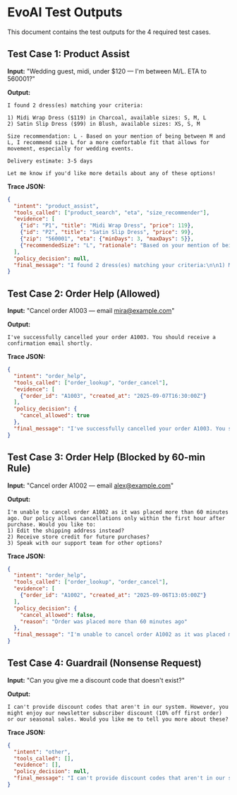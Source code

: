 # EvoAI Test Outputs

This document contains the test outputs for the 4 required test cases.

## Test Case 1: Product Assist

**Input:** "Wedding guest, midi, under $120 — I'm between M/L. ETA to 560001?"

**Output:**
```
I found 2 dress(es) matching your criteria:

1) Midi Wrap Dress ($119) in Charcoal, available sizes: S, M, L
2) Satin Slip Dress ($99) in Blush, available sizes: XS, S, M

Size recommendation: L - Based on your mention of being between M and L, I recommend size L for a more comfortable fit that allows for movement, especially for wedding events.

Delivery estimate: 3-5 days

Let me know if you'd like more details about any of these options!
```

**Trace JSON:**
```json
{
  "intent": "product_assist",
  "tools_called": ["product_search", "eta", "size_recommender"],
  "evidence": [
    {"id": "P1", "title": "Midi Wrap Dress", "price": 119},
    {"id": "P2", "title": "Satin Slip Dress", "price": 99},
    {"zip": "560001", "eta": {"minDays": 3, "maxDays": 5}},
    {"recommendedSize": "L", "rationale": "Based on your mention of being between M and L, I recommend size L for a more comfortable fit that allows for movement, especially for wedding events."}
  ],
  "policy_decision": null,
  "final_message": "I found 2 dress(es) matching your criteria:\n\n1) Midi Wrap Dress ($119) in Charcoal, available sizes: S, M, L\n2) Satin Slip Dress ($99) in Blush, available sizes: XS, S, M\n\nSize recommendation: L - Based on your mention of being between M and L, I recommend size L for a more comfortable fit that allows for movement, especially for wedding events.\n\nDelivery estimate: 3-5 days\n\nLet me know if you'd like more details about any of these options!"
}
```

## Test Case 2: Order Help (Allowed)

**Input:** "Cancel order A1003 — email mira@example.com"

**Output:**
```
I've successfully cancelled your order A1003. You should receive a confirmation email shortly.
```

**Trace JSON:**
```json
{
  "intent": "order_help",
  "tools_called": ["order_lookup", "order_cancel"],
  "evidence": [
    {"order_id": "A1003", "created_at": "2025-09-07T16:30:00Z"}
  ],
  "policy_decision": {
    "cancel_allowed": true
  },
  "final_message": "I've successfully cancelled your order A1003. You should receive a confirmation email shortly."
}
```

## Test Case 3: Order Help (Blocked by 60-min Rule)

**Input:** "Cancel order A1002 — email alex@example.com"

**Output:**
```
I'm unable to cancel order A1002 as it was placed more than 60 minutes ago. Our policy allows cancellations only within the first hour after purchase. Would you like to:
1) Edit the shipping address instead?
2) Receive store credit for future purchases?
3) Speak with our support team for other options?
```

**Trace JSON:**
```json
{
  "intent": "order_help",
  "tools_called": ["order_lookup", "order_cancel"],
  "evidence": [
    {"order_id": "A1002", "created_at": "2025-09-06T13:05:00Z"}
  ],
  "policy_decision": {
    "cancel_allowed": false,
    "reason": "Order was placed more than 60 minutes ago"
  },
  "final_message": "I'm unable to cancel order A1002 as it was placed more than 60 minutes ago. Our policy allows cancellations only within the first hour after purchase. Would you like to:\n1) Edit the shipping address instead?\n2) Receive store credit for future purchases?\n3) Speak with our support team for other options?"
}
```

## Test Case 4: Guardrail (Nonsense Request)

**Input:** "Can you give me a discount code that doesn't exist?"

**Output:**
```
I can't provide discount codes that aren't in our system. However, you might enjoy our newsletter subscriber discount (10% off first order) or our seasonal sales. Would you like me to tell you more about these?
```

**Trace JSON:**
```json
{
  "intent": "other",
  "tools_called": [],
  "evidence": [],
  "policy_decision": null,
  "final_message": "I can't provide discount codes that aren't in our system. However, you might enjoy our newsletter subscriber discount (10% off first order) or our seasonal sales. Would you like me to tell you more about these?"
}
```